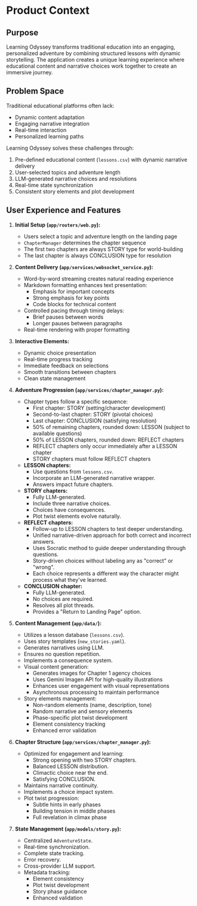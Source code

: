 # Product Context

## Purpose
Learning Odyssey transforms traditional education into an engaging, personalized adventure by combining structured lessons with dynamic storytelling. The application creates a unique learning experience where educational content and narrative choices work together to create an immersive journey.

## Problem Space
Traditional educational platforms often lack:
- Dynamic content adaptation
- Engaging narrative integration
- Real-time interaction
- Personalized learning paths

Learning Odyssey solves these challenges through:
1. Pre-defined educational content (`lessons.csv`) with dynamic narrative delivery
2. User-selected topics and adventure length
3. LLM-generated narrative choices and resolutions
4. Real-time state synchronization
5. Consistent story elements and plot development

## User Experience and Features

1. **Initial Setup (`app/routers/web.py`):**
   - Users select a topic and adventure length on the landing page
   - `ChapterManager` determines the chapter sequence
   - The first two chapters are always STORY type for world-building
   - The last chapter is always CONCLUSION type for resolution

2. **Content Delivery (`app/services/websocket_service.py`):**
   - Word-by-word streaming creates natural reading experience
   - Markdown formatting enhances text presentation:
     * Emphasis for important concepts
     * Strong emphasis for key points
     * Code blocks for technical content
   - Controlled pacing through timing delays:
     * Brief pauses between words
     * Longer pauses between paragraphs
   - Real-time rendering with proper formatting

3. **Interactive Elements:**
   - Dynamic choice presentation
   - Real-time progress tracking
   - Immediate feedback on selections
   - Smooth transitions between chapters
   - Clean state management

4. **Adventure Progression (`app/services/chapter_manager.py`):**
    *   Chapter types follow a specific sequence:
        *   First chapter: STORY (setting/character development)
        *   Second-to-last chapter: STORY (pivotal choices)
        *   Last chapter: CONCLUSION (satisfying resolution)
        *   50% of remaining chapters, rounded down: LESSON (subject to available questions)
        *   50% of LESSON chapters, rounded down: REFLECT chapters
        *   REFLECT chapters only occur immediately after a LESSON chapter
        *   STORY chapters must follow REFLECT chapters
    *   **LESSON chapters:**
        *   Use questions from `lessons.csv`.
        *   Incorporate an LLM-generated narrative wrapper.
        *   Answers impact future chapters.
    *   **STORY chapters:**
        *   Fully LLM-generated.
        *   Include three narrative choices.
        *   Choices have consequences.
        *   Plot twist elements evolve naturally.
    *   **REFLECT chapters:**
        *   Follow-up to LESSON chapters to test deeper understanding.
        *   Unified narrative-driven approach for both correct and incorrect answers.
        *   Uses Socratic method to guide deeper understanding through questions.
        *   Story-driven choices without labeling any as "correct" or "wrong".
        *   Each choice represents a different way the character might process what they've learned.
    *   **CONCLUSION chapter:**
        *   Fully LLM-generated.
        *   No choices are required.
        *   Resolves all plot threads.
        *   Provides a "Return to Landing Page" option.

5.  **Content Management (`app/data/`):**
    *   Utilizes a lesson database (`lessons.csv`).
    *   Uses story templates (`new_stories.yaml`).
    *   Generates narratives using LLM.
    *   Ensures no question repetition.
    *   Implements a consequence system.
    *   Visual content generation:
        *   Generates images for Chapter 1 agency choices
        *   Uses Gemini Imagen API for high-quality illustrations
        *   Enhances user engagement with visual representations
        *   Asynchronous processing to maintain performance
    *   Story elements management:
        *   Non-random elements (name, description, tone)
        *   Random narrative and sensory elements
        *   Phase-specific plot twist development
        *   Element consistency tracking
        *   Enhanced error validation

6.  **Chapter Structure (`app/services/chapter_manager.py`):**
    *   Optimized for engagement and learning:
        *   Strong opening with two STORY chapters.
        *   Balanced LESSON distribution.
        *   Climactic choice near the end.
        *   Satisfying CONCLUSION.
    *   Maintains narrative continuity.
    *   Implements a choice impact system.
    *   Plot twist progression:
        *   Subtle hints in early phases
        *   Building tension in middle phases
        *   Full revelation in climax phase

7.  **State Management (`app/models/story.py`):**
    *   Centralized `AdventureState`.
    *   Real-time synchronization.
    *   Complete state tracking.
    *   Error recovery.
    *   Cross-provider LLM support.
    *   Metadata tracking:
        *   Element consistency
        *   Plot twist development
        *   Story phase guidance
        *   Enhanced validation

